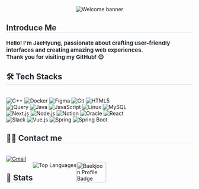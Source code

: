 <div style="text-align: center;">
    <img src="https://capsule-render.vercel.app/api?type=waving&color=0:5842bc,100:12307e&height=240&text=Welcome%20to%20my%20GitHub&animation=fadeIn&fontColor=ffffff&fontSize=60" 
         alt="Welcome banner" />
</div>

<div style="text-align: left;"> 
    <h2 style="border-bottom: 1px solid #d8dee4; color: #282d33;"> Introduce Me </h2>  
    <div style="font-weight: 700; font-size: 15px; color: #282d33;"> 
        Hello! I'm JaeHyung, passionate about crafting user-friendly interfaces and creating amazing web experiences. <br>
        Thank you for visiting my GitHub! 😊
    </div> 
</div>

<div style="text-align: left;">
    <h2 style="border-bottom: 1px solid #d8dee4; color: #282d33;"> 🛠️ Tech Stacks </h2> 
    <br> 
    <div style="text-align: left;">
        <img src="https://img.shields.io/badge/C++-00599C?style=for-the-badge&logo=C%2B%2B&logoColor=white" alt="C++">
        <img src="https://img.shields.io/badge/Docker-2496ED?style=for-the-badge&logo=Docker&logoColor=white" alt="Docker">
        <img src="https://img.shields.io/badge/Figma-F24E1E?style=for-the-badge&logo=Figma&logoColor=white" alt="Figma">
        <img src="https://img.shields.io/badge/Git-F05032?style=for-the-badge&logo=Git&logoColor=white" alt="Git">
        <img src="https://img.shields.io/badge/HTML5-E34F26?style=for-the-badge&logo=HTML5&logoColor=white" alt="HTML5">
        <br>
        <img src="https://img.shields.io/badge/jQuery-0769AD?style=for-the-badge&logo=jQuery&logoColor=white" alt="jQuery">
        <img src="https://img.shields.io/badge/Java-007396?style=for-the-badge&logo=Java&logoColor=white" alt="Java">
        <img src="https://img.shields.io/badge/Javascript-F7DF1E?style=for-the-badge&logo=Javascript&logoColor=white" alt="JavaScript">
        <img src="https://img.shields.io/badge/Linux-FCC624?style=for-the-badge&logo=Linux&logoColor=white" alt="Linux">
        <img src="https://img.shields.io/badge/MySQL-4479A1?style=for-the-badge&logo=MySQL&logoColor=white" alt="MySQL">
        <br>
        <img src="https://img.shields.io/badge/Next.js-000000?style=for-the-badge&logo=Next.js&logoColor=white" alt="Next.js">
        <img src="https://img.shields.io/badge/Node.js-339933?style=for-the-badge&logo=Node.js&logoColor=white" alt="Node.js">
        <img src="https://img.shields.io/badge/Notion-000000?style=for-the-badge&logo=Notion&logoColor=white" alt="Notion">
        <img src="https://img.shields.io/badge/Oracle-F80000?style=for-the-badge&logo=Oracle&logoColor=white" alt="Oracle">
        <img src="https://img.shields.io/badge/React-61DAFB?style=for-the-badge&logo=React&logoColor=white" alt="React">
        <br>
        <img src="https://img.shields.io/badge/Slack-4A154B?style=for-the-badge&logo=Slack&logoColor=white" alt="Slack">
        <img src="https://img.shields.io/badge/Vue.js-4FC08D?style=for-the-badge&logo=Vue.js&logoColor=white" alt="Vue.js">
        <img src="https://img.shields.io/badge/Spring-6DB33F?style=for-the-badge&logo=Spring&logoColor=white" alt="Spring">
        <img src="https://img.shields.io/badge/Spring Boot-6DB33F?style=for-the-badge&logo=Spring Boot&logoColor=white" alt="Spring Boot">
    </div>
</div>

<div style="text-align: left;">
    <h2 style="border-bottom: 1px solid #d8dee4; color: #282d33;"> 🧑‍💻 Contact me </h2> 
    <br> 
    <div style="text-align: left;">
        <a href="mailto:halfjhyung@gmail.com">
            <img src="https://img.shields.io/badge/Gmail-EA4335?style=for-the-badge&logo=Gmail&logoColor=white" alt="Gmail">
        </a>
    </div>  
</div>

<div style="text-align: left; display: flex"> 
    <h2 style="border-bottom: 1px solid #d8dee4; color: #282d33;"> 🏅 Stats </h2> 
    <img src="https://github-readme-stats.vercel.app/api/top-langs/?username=Jaehyung-Dev&layout=compact&bg_color=60,dc5050,f29969&title_color=000000&text_color=000000" 
         alt="Top Languages" /> 
    <img src="http://mazassumnida.wtf/api/v2/generate_badge?boj=publicdev" width="40%" alt="Baekjoon Profile Badge" />
</div>
